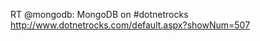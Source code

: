 <!--
id: 285014603
link: http://kevinisom.info/post/285014603/rt-mongodb-mongodb-on-dotnetrocks
slug: rt-mongodb-mongodb-on-dotnetrocks
date: Wed Dec 16 2009 09:12:37 GMT+1300 (NZDT)
raw: {"blog_name":"kevinisom","id":285014603,"post_url":"http://kevinisom.info/post/285014603/rt-mongodb-mongodb-on-dotnetrocks","slug":"rt-mongodb-mongodb-on-dotnetrocks","type":"text","date":"2009-12-15 20:12:37 GMT","timestamp":1260907957,"state":"published","format":"html","reblog_key":"q9tMkC1A","tags":[],"short_url":"http://tmblr.co/Zw68YyG-FfB","highlighted":[],"feed_item":"http://twitter.com/kev_nz/statuses/6704227533","from_feed_id":"650289","note_count":0,"title":null,"body":"<p>RT @mongodb: MongoDB on #dotnetrocks <a href=\"http://www.dotnetrocks.com/default.aspx?showNum=507\" target=\"_blank\">http://www.dotnetrocks.com/default.aspx?showNum=507</a></p>"}
publish: 2009-12-016
tags: 
title: null
-->


RT @mongodb: MongoDB on \#dotnetrocks
<http://www.dotnetrocks.com/default.aspx?showNum=507>


